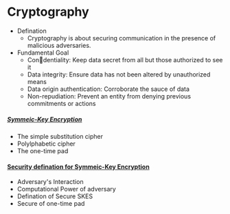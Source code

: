 # Cryptography
* Defination
  * Cryptography is about securing communication in the presence of malicious adversaries.
* Fundamental Goal
  * Con􏰁dentiality: Keep data secret from all but those authorized to see it
  * Data integrity: Ensure data has not been altered by unauthorized means
  * Data origin authentication: Corroborate the sauce of data
  * Non-repudiation: Prevent an entity from denying previous commitments or actions


##### [Symmeic-Key Encryption](https://github.com/DevinQi/Cryptography/tree/master/SKES)
 * The simple substitution cipher
 * Polylphabetic cipher
 * The one-time pad

#### [Security defination for Symmeic-Key Encryption]()
 * Adversary's Interaction
 * Computational Power of adversary
 * Defination of Secure SKES
 * Secure of one-time pad

  
